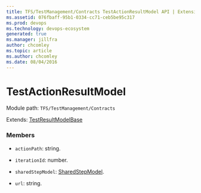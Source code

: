 ```yaml
---
title: TFS/TestManagement/Contracts TestActionResultModel API | Extensions for Azure DevOps Services
ms.assetid: 076fbaff-95b1-0334-cc71-ceb5be95c317
ms.prod: devops
ms.technology: devops-ecosystem
generated: true
ms.manager: jillfra
author: chcomley
ms.topic: article
ms.author: chcomley
ms.date: 08/04/2016
---
```


# TestActionResultModel

Module path: `TFS/TestManagement/Contracts`

Extends: [TestResultModelBase](../../../TFS/TestManagement/Contracts/TestResultModelBase.md)

### Members

* `actionPath`: string. 

* `iterationId`: number. 

* `sharedStepModel`: [SharedStepModel](../../../TFS/TestManagement/Contracts/SharedStepModel.md). 

* `url`: string. 

